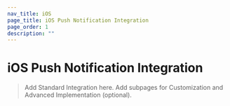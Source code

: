 ```yaml
---
nav_title: iOS
page_title: iOS Push Notification Integration
page_order: 1
description: ""
---
```


# iOS Push Notification Integration

> Add Standard Integration here. Add subpages for Customization and Advanced Implementation (optional).